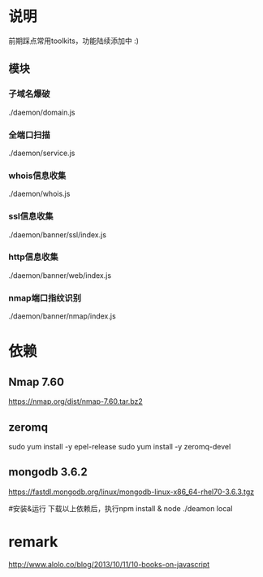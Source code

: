 # 说明
前期踩点常用toolkits，功能陆续添加中 :)
## 模块
### 子域名爆破 
./daemon/domain.js

### 全端口扫描 
./daemon/service.js

### whois信息收集 
./daemon/whois.js

### ssl信息收集 
./daemon/banner/ssl/index.js


### http信息收集 
./daemon/banner/web/index.js

### nmap端口指纹识别 
./daemon/banner/nmap/index.js

# 依赖

## Nmap 7.60
https://nmap.org/dist/nmap-7.60.tar.bz2

## zeromq
sudo yum install -y epel-release
sudo yum install -y zeromq-devel

## mongodb 3.6.2
https://fastdl.mongodb.org/linux/mongodb-linux-x86_64-rhel70-3.6.3.tgz
 
#安装&运行
下载以上依赖后，执行npm install & node ./deamon local


# remark
http://www.alolo.co/blog/2013/10/11/10-books-on-javascript
